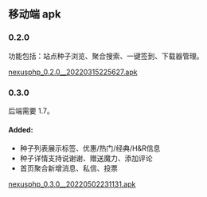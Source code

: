 <ArticleTopAd></ArticleTopAd>


## 移动端 apk

### 0.2.0

功能包括：站点种子浏览、聚合搜索、一键签到、下载器管理。

[nexusphp_0.2.0__20220315225627.apk](/downloads/nexusphp_0.2.0__20220315225627.apk)

### 0.3.0
后端需要 1.7。
#### Added:
- 种子列表展示标签、优惠/热门/经典/H&R信息
- 种子详情支持说谢谢、赠送魔力、添加评论
- 首页聚合新增消息、私信、投票

[nexusphp_0.3.0__20220502231131.apk](/downloads/nexusphp_0.3.0__20220502231131.apk)